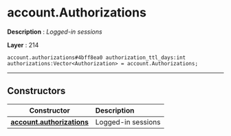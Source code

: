 # account.Authorizations

**Description** : *Logged\-in sessions*

**Layer** : 214

```tl
account.authorizations#4bff8ea0 authorization_ttl_days:int authorizations:Vector<Authorization> = account.Authorizations;
```

---

## Constructors

| Constructor | Description |
| :---: | :--- |
| [**account.authorizations**](constructor/account.authorizations) | Logged-in sessions |